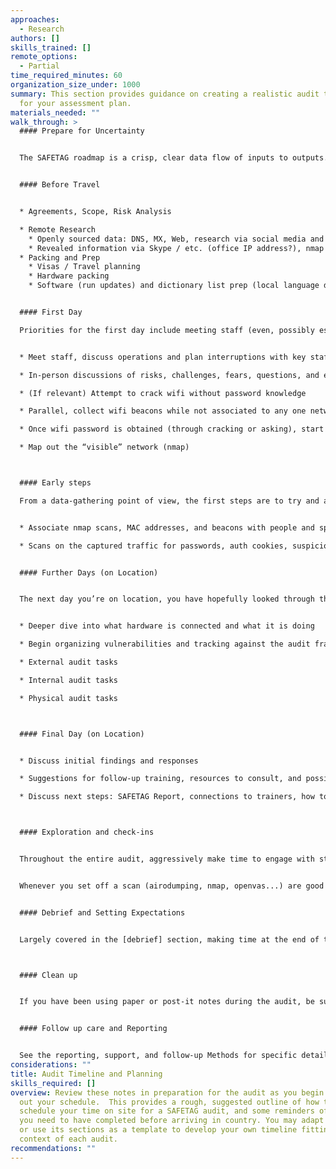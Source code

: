 ```yaml
---
approaches:
  - Research
authors: []
skills_trained: []
remote_options:
  - Partial
time_required_minutes: 60
organization_size_under: 1000
summary: This section provides guidance on creating a realistic audit timeline
  for your assessment plan.
materials_needed: ""
walk_through: >
  #### Prepare for Uncertainty


  The SAFETAG roadmap is a crisp, clear data flow of inputs to outputs.  Reality, generally speaking, is less direct.  There are a few core parts of the audit process that force action, but others are more flexible.  Outcomes of your discussion and exploration of the network will also derail the process in impossible-to-predict ways.  The pre-audit interviews and your own contexts research, research on the organization, and preparation are meant to give you the best possible idea of what situation you'll walk in to, but even with all of that, frankly, shit happens.


  #### Before Travel


  * Agreements, Scope, Risk Analysis

  * Remote Research
    * Openly sourced data: DNS, MX, Web, research via social media and google
    * Revealed information via Skype / etc. (office IP address?), nmap
  * Packing and Prep
    * Visas / Travel planning
    * Hardware packing
    * Software (run updates) and dictionary list prep (local language dictionaries, plus creation of a custom password list based on website keywords, addresses, and dates)


  #### First Day

  Priorities for the first day include meeting staff (even, possibly especially, for the more technical auditor).  There is a strong temptation to dive in and get started, but establishing connections with the staff - especially those you haven't met through interviews - is key.  You may discover hidden sources of talent or resistance, historical information, and new parts of the infrastructure or practices and policies that you may not have yet found.


  * Meet staff, discuss operations and plan interruptions with key staff

  * In-person discussions of risks, challenges, fears, questions, and experiences around digital security

  * (If relevant) Attempt to crack wifi without password knowledge

  * Parallel, collect wifi beacons while not associated to any one network (sending connection resets).

  * Once wifi password is obtained (through cracking or asking), start a capture of decrypted traffic and run it as long as possible for later analysis

  * Map out the “visible” network (nmap)



  #### Early steps

  From a data-gathering point of view, the first steps are to try and access the wireless network by password guessing, but also to connect to the network and capture traffic for analysis overnight.  This provides other views on the actual technology and services used on the network, different both from the management and IT view as well as other tools discussed by staff.


  * Associate nmap scans, MAC addresses, and beacons with people and specific systems, plus servers/networking hardware

  * Scans on the captured traffic for passwords, auth cookies, suspicious traffic, unencrypted connections


  #### Further Days (on Location)


  The next day you’re on location, you have hopefully looked through the research data you gathered, and have some specific follow-up things to investigate.  It’s also now time to start going through the audit tasks.


  * Deeper dive into what hardware is connected and what it is doing

  * Begin organizing vulnerabilities and tracking against the audit framework

  * External audit tasks

  * Internal audit tasks

  * Physical audit tasks



  #### Final Day (on Location)


  * Discuss initial findings and responses

  * Suggestions for follow-up training, resources to consult, and possibly targeted trainings for relevant staff (what is a secure password? How to communicate securely?)

  * Discuss next steps: SAFETAG Report, connections to trainers, how to seek help



  #### Exploration and check-ins


  Throughout the entire audit, aggressively make time to engage with staff - stop for coffee, eat lunch with them, have conversations.  This can be integrated in to other parts of the process, such as the user device assessments, as well as being completely independent and natural.  Having better connections with staff will make the group exercises, especially the risk assessment work, flow much better.


  Whenever you set off a scan (airodumping, nmap, openvas...) are good times to stand up and walk around.


  #### Debrief and Setting Expectations


  Largely covered in the [debrief] section, making time at the end of the (often hectic) audit week is very important to making sure the next few steps are absolutely clear in terms of timelines and communication protocols.



  #### Clean up


  If you have been using paper or post-it notes during the audit, be sure you securely destroy them (by shredding, burning, or tearing into small pieces) before you leave the site on the last day.  By the same token, any digital reports should be stored on secure media and securely deleted from all other locations.  See the [operational security section](https://LINKBEFORELAUNCH) and per-item notes for further details. Clean off any whiteboards used, and check any camera used to remove sensitive photos.


  #### Follow up care and Reporting


  See the reporting, support, and follow-up Methods for specific details here, but a series of check-ins with the organization to support their ability to respond to any incidents, understand further topics from the debrief, and to help provide them a timeline to expect the final report is valuable in maintaining their engagement post-audit to support the needed changes.
considerations: ""
title: Audit Timeline and Planning
skills_required: []
overview: Review these notes in preparation for the audit as you begin to map
  out your schedule.  This provides a rough, suggested outline of how to
  schedule your time on site for a SAFETAG audit, and some reminders of the work
  you need to have completed before arriving in country. You may adapt this plan
  or use its sections as a template to develop your own timeline fitting the
  context of each audit.
recommendations: ""
---
```


